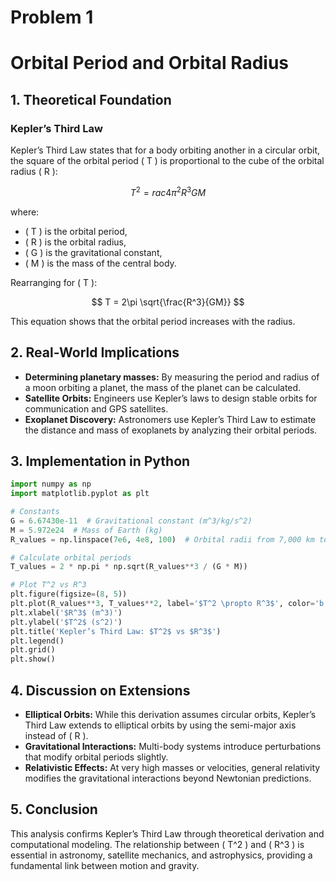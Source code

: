 # Problem 1
# Orbital Period and Orbital Radius

## 1. Theoretical Foundation

### Kepler’s Third Law

Kepler’s Third Law states that for a body orbiting another in a circular orbit, the square of the orbital period \( T \) is proportional to the cube of the orbital radius \( R \):

$$
T^2 = rac{4\pi^2 R^3}{GM}
$$

where:
- \( T \) is the orbital period,
- \( R \) is the orbital radius,
- \( G \) is the gravitational constant,
- \( M \) is the mass of the central body.

Rearranging for \( T \):

$$
T = 2\pi \sqrt{\frac{R^3}{GM}}
$$

This equation shows that the orbital period increases with the radius.

## 2. Real-World Implications

- **Determining planetary masses:** By measuring the period and radius of a moon orbiting a planet, the mass of the planet can be calculated.
- **Satellite Orbits:** Engineers use Kepler’s laws to design stable orbits for communication and GPS satellites.
- **Exoplanet Discovery:** Astronomers use Kepler’s Third Law to estimate the distance and mass of exoplanets by analyzing their orbital periods.

## 3. Implementation in Python

```python
import numpy as np
import matplotlib.pyplot as plt

# Constants
G = 6.67430e-11  # Gravitational constant (m^3/kg/s^2)
M = 5.972e24  # Mass of Earth (kg)
R_values = np.linspace(7e6, 4e8, 100)  # Orbital radii from 7,000 km to 400,000 km

# Calculate orbital periods
T_values = 2 * np.pi * np.sqrt(R_values**3 / (G * M))

# Plot T^2 vs R^3
plt.figure(figsize=(8, 5))
plt.plot(R_values**3, T_values**2, label='$T^2 \propto R^3$', color='b')
plt.xlabel('$R^3$ (m^3)')
plt.ylabel('$T^2$ (s^2)')
plt.title('Kepler’s Third Law: $T^2$ vs $R^3$')
plt.legend()
plt.grid()
plt.show()
```

## 4. Discussion on Extensions

- **Elliptical Orbits:** While this derivation assumes circular orbits, Kepler’s Third Law extends to elliptical orbits by using the semi-major axis instead of \( R \).
- **Gravitational Interactions:** Multi-body systems introduce perturbations that modify orbital periods slightly.
- **Relativistic Effects:** At very high masses or velocities, general relativity modifies the gravitational interactions beyond Newtonian predictions.

## 5. Conclusion

This analysis confirms Kepler’s Third Law through theoretical derivation and computational modeling. The relationship between \( T^2 \) and \( R^3 \) is essential in astronomy, satellite mechanics, and astrophysics, providing a fundamental link between motion and gravity.

